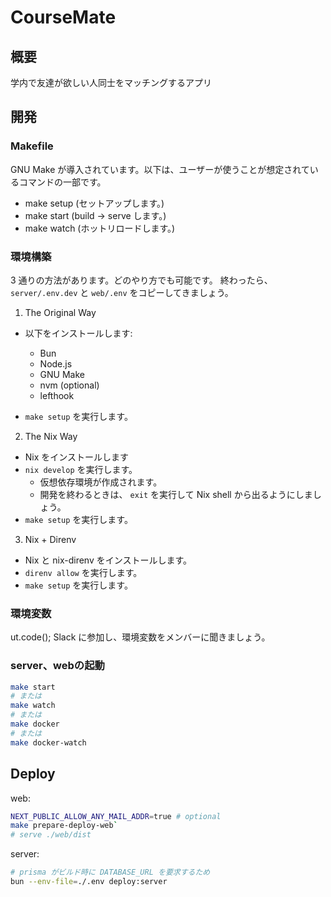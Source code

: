 # CourseMate

## 概要

学内で友達が欲しい人同士をマッチングするアプリ

## 開発

### Makefile

GNU Make が導入されています。以下は、ユーザーが使うことが想定されているコマンドの一部です。

- make setup (セットアップします。)
- make start (build -> serve します。)
- make watch (ホットリロードします。)

### 環境構築

3 通りの方法があります。どのやり方でも可能です。
終わったら、 `server/.env.dev` と `web/.env` をコピーしてきましょう。

1. The Original Way

- 以下をインストールします:

  - Bun
  - Node.js
  - GNU Make
  - nvm (optional)
  - lefthook

- `make setup` を実行します。

2. The Nix Way

- Nix をインストールします
- `nix develop` を実行します。
  - 仮想依存環境が作成されます。
  - 開発を終わるときは、 `exit` を実行して Nix shell から出るようにしましょう。
- `make setup` を実行します。

3. Nix + Direnv

- Nix と nix-direnv をインストールします。
- `direnv allow` を実行します。
- `make setup` を実行します。

### 環境変数

ut.code(); Slack に参加し、環境変数をメンバーに聞きましょう。

### server、webの起動

```sh
make start
# または
make watch
# または
make docker
# または
make docker-watch
```

## Deploy

web:
```sh
NEXT_PUBLIC_ALLOW_ANY_MAIL_ADDR=true # optional
make prepare-deploy-web`
# serve ./web/dist
```

server:
```sh
# prisma がビルド時に DATABASE_URL を要求するため
bun --env-file=./.env deploy:server
```
